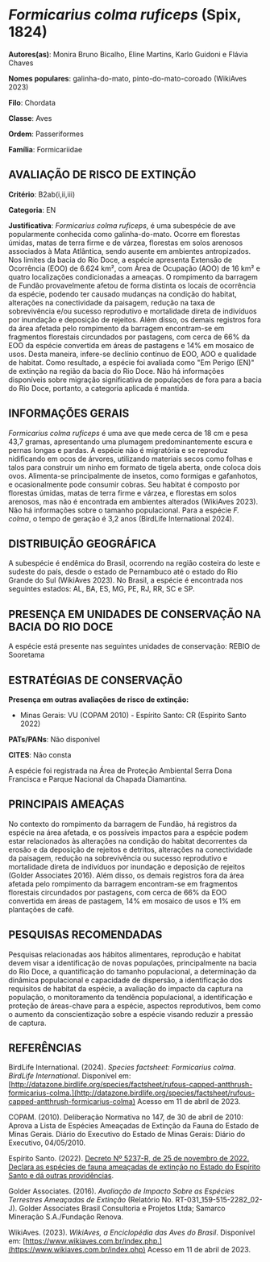 # *Formicarius colma ruficeps* (Spix, 1824)

**Autores(as)**: Monira Bruno Bicalho, Eline Martins, Karlo Guidoni e Flávia Chaves

**Nomes populares**: galinha-do-mato, pinto-do-mato-coroado (WikiAves 2023)

**Filo**: Chordata

**Classe**: Aves

**Ordem**: Passeriformes

**Família**: Formicariidae

## AVALIAÇÃO DE RISCO DE EXTINÇÃO

**Critério**: B2ab(i,ii,iii)

**Categoria**: EN

**Justificativa**: *Formicarius colma ruficeps*, é uma subespécie de ave popularmente conhecida como galinha-do-mato. Ocorre em florestas úmidas, matas de terra firme e de várzea, florestas em solos arenosos associados à Mata Atlântica, sendo ausente em ambientes antropizados. Nos limites da bacia do Rio Doce, a espécie apresenta Extensão de Ocorrência (EOO) de 6.624 km², com Área de Ocupação (AOO) de 16 km² e quatro localizações condicionadas a ameaças. O rompimento da barragem de Fundão provavelmente afetou de forma distinta os locais de ocorrência da espécie, podendo ter causado mudanças na condição do habitat, alterações na conectividade da paisagem, redução na taxa de sobrevivência e/ou sucesso reprodutivo e mortalidade direta de indivíduos por inundação e deposição de rejeitos. Além disso, os demais registros fora da área afetada pelo rompimento da barragem encontram-se em fragmentos florestais circundados por pastagens, com cerca de 66% da
EOO da espécie convertida em áreas de pastagens e 14% em mosaico de usos. Desta maneira, infere-se declínio contínuo de EOO, AOO e qualidade de habitat.  Como resultado, a espécie foi avaliada como "Em Perigo (EN)" de extinção na região da bacia do Rio Doce. Não há informações disponíveis sobre migração significativa de populações de fora para a bacia do Rio Doce, portanto, a categoria aplicada é mantida.

## INFORMAÇÕES GERAIS

*Formicarius colma ruficeps* é uma ave que mede cerca de 18 cm e pesa 43,7 gramas, apresentando uma plumagem predominantemente escura e pernas longas e pardas. A espécie não é migratória e se reproduz nidificando em ocos de árvores, utilizando materiais secos como folhas e talos para construir um ninho em formato de tigela aberta, onde coloca dois ovos.  Alimenta-se principalmente de insetos, como formigas e gafanhotos, e ocasionalmente pode consumir cobras. Seu habitat é composto por florestas úmidas, matas de terra firme e várzea, e florestas em solos arenosos, mas não é encontrada em ambientes alterados (WikiAves 2023).  Não há informações sobre o tamanho populacional. Para a espécie *F.  colma*, o tempo de geração é 3,2 anos (BirdLife International 2024).

## DISTRIBUIÇÃO GEOGRÁFICA

A subespécie é endêmica do Brasil, ocorrendo na região costeira do leste e sudeste do país, desde o estado de Pernambuco até o estado do Rio Grande do Sul (WikiAves 2023). No Brasil, a espécie é encontrada nos seguintes estados: AL, BA, ES, MG, PE, RJ, RR, SC e SP.

## PRESENÇA EM UNIDADES DE CONSERVAÇÃO NA BACIA DO RIO DOCE

A espécie está presente nas seguintes unidades de conservação: REBIO de Sooretama

## ESTRATÉGIAS DE CONSERVAÇÃO

**Presença em outras avaliações de risco de extinção:**

-   Minas Gerais: VU (COPAM 2010) -   Espírito Santo: CR (Espírito Santo 2022)

**PATs/PANs**: Não disponível

**CITES**: Não consta

A espécie foi registrada na Área de Proteção Ambiental Serra Dona Francisca e Parque Nacional da Chapada Diamantina.

## PRINCIPAIS AMEAÇAS

No contexto do rompimento da barragem de Fundão, há registros da espécie na área afetada, e os possíveis impactos para a espécie podem estar relacionados às alterações na condição do habitat decorrentes da erosão e da deposição de rejeitos e detritos, alterações na conectividade da paisagem, redução na sobrevivência ou sucesso reprodutivo e mortalidade direta de indivíduos por inundação e deposição de rejeitos (Golder Associates 2016). Além disso, os demais registros fora da área afetada pelo rompimento da barragem encontram-se em fragmentos florestais circundados por pastagens, com cerca de 66% da EOO convertida em áreas de pastagem, 14% em mosaico de usos e 1% em plantações de café.

## PESQUISAS RECOMENDADAS

Pesquisas relacionadas aos hábitos alimentares, reprodução e habitat devem visar a identificação de novas populações, principalmente na bacia do Rio Doce, a quantificação do tamanho populacional, a determinação da dinâmica populacional e capacidade de dispersão, a identificação dos requisitos de habitat da espécie, a avaliação do impacto da captura na população, o monitoramento da tendência populacional, a identificação e proteção de áreas-chave para a espécie, aspectos reprodutivos, bem como o aumento da conscientização sobre a espécie visando reduzir a pressão de captura.

## REFERÊNCIAS

BirdLife International. (2024). *Species factsheet: Formicarius colma*.  *BirdLife International*. Disponível em: [http://datazone.birdlife.org/species/factsheet/rufous-capped-antthrush-formicarius-colma.](http://datazone.birdlife.org/species/factsheet/rufous-capped-antthrush-formicarius-colma) Acesso em 11 de abril de 2023.

COPAM. (2010). Deliberação Normativa no 147, de 30 de abril de 2010: Aprova a Lista de Espécies Ameaçadas de Extinção da Fauna do Estado de Minas Gerais. Diário do Executivo do Estado de Minas Gerais: Diário do Executivo, 04/05/2010.

Espírito Santo. (2022). [Decreto Nº 5237-R, de 25 de novembro de 2022.  Declara as espécies de fauna ameaçadas de extinção no Estado do Espírito Santo e dá outras providências](https://iema.es.gov.br/Media/iema/FAUNA/Decreto%205237-R_2022_25-Nov%20-%20Fauna%20(s-peixes)%20-%20Lista%20de%20Esp%C3%A9cies%20Amea%C3%A7adas%20de%20Extin%C3%A7%C3%A3o.pdf).

Golder Associates. (2016). *Avaliação de Impacto Sobre as Espécies Terrestres Ameaçadas de Extinção* (Relatório No.  RT-031_159-515-2282_02-J). Golder Associates Brasil Consultoria e Projetos Ltda; Samarco Mineração S.A./Fundação Renova.

WikiAves. (2023). *WikiAves, a Enciclopédia das Aves do Brasil*.  Disponível em: [https://www.wikiaves.com.br/index.php.](https://www.wikiaves.com.br/index.php) Acesso em 11 de abril de 2023.
